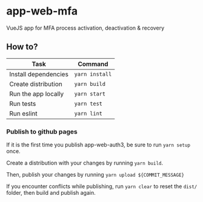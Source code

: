 # app-web-mfa
VueJS app for MFA process activation, deactivation &amp; recovery

## How to?

| Task                              | Command                        |
| --------------------------------- | ------------------------------ |
| Install dependencies              | `yarn install`                 |
| Create distribution               | `yarn build`                   |
| Run the app locally               | `yarn start`                   |
| Run tests                         | `yarn test`                    |
| Run eslint                        | `yarn lint`                    |

### Publish to github pages

If it is the first time you publish app-web-auth3, be sure to run `yarn setup` once.

Create a distribution with your changes by running `yarn build`.

Then, publish your changes by running `yarn upload ${COMMIT_MESSAGE}`

If you encounter conflicts while publishing, run `yarn clear` to reset the `dist/` folder,
then build and publish again.
